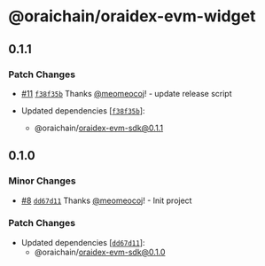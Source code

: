 # @oraichain/oraidex-evm-widget

## 0.1.1

### Patch Changes

- [#11](https://github.com/oraidex/evm-entry-point/pull/11) [`f38f35b`](https://github.com/oraidex/evm-entry-point/commit/f38f35baa078bdacb08d0b5d4550f7c15f360d35) Thanks [@meomeocoj](https://github.com/meomeocoj)! - update release script

- Updated dependencies [[`f38f35b`](https://github.com/oraidex/evm-entry-point/commit/f38f35baa078bdacb08d0b5d4550f7c15f360d35)]:
  - @oraichain/oraidex-evm-sdk@0.1.1

## 0.1.0

### Minor Changes

- [#8](https://github.com/oraidex/evm-entry-point/pull/8) [`dd67d11`](https://github.com/oraidex/evm-entry-point/commit/dd67d113c51ff40c66667c4d51cd6869555d7d51) Thanks [@meomeocoj](https://github.com/meomeocoj)! - Init project

### Patch Changes

- Updated dependencies [[`dd67d11`](https://github.com/oraidex/evm-entry-point/commit/dd67d113c51ff40c66667c4d51cd6869555d7d51)]:
  - @oraichain/oraidex-evm-sdk@0.1.0
